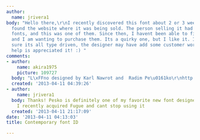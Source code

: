 ```yaml
---
author:
  name: jrivera1
body: "Hello there,\r\nI recently discovered this font about 2 or 3 weeks ago and
  found the website where it was being sold. The person selling it had only made two
  fonts, and this was one of them. Since then, I havent been able to find the site
  and I am wanting to purchase them. Its a quirky one, but I like it. Im not 100%
  sure its all type driven, the designer may have add some customer work to it. \r\nAny
  help is appreciated it! :) "
comments:
- author:
    name: akira1975
    picture: 109727
  body: "L\xFFno designed by Karl Nawrot and  Radim Pe\u0161ko\r\nhttp://www.radimpesko.com/fonts/lyno"
  created: '2013-04-11 04:39:26'
- author:
    name: jrivera1
  body: Thanks! Pesko is definitely one of my favorite new font designers at the moment.
    I recently acquired Fugue and cant stop using it
  created: '2013-04-11 21:17:09'
date: '2013-04-11 04:13:03'
title: Contemporary font ID

---
```

